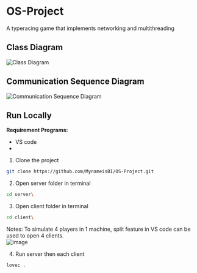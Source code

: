 # OS-Project
A typeracing game that implements networking and multithreading

## Class Diagram
![Class Diagram](https://github.com/MynameisBI/OS-Project/assets/122171727/eaaa185f-f6ec-4986-b0ed-23892daa57cf)
## Communication Sequence Diagram
![Communication Sequence Diagram](https://github.com/MynameisBI/OS-Project/assets/122171727/5ab7271e-5737-4de0-8375-09d5bd68a760)

## Run Locally
**Requirement Programs:**
* VS code
* 

1. Clone the project
```bash
git clone https://github.com/MynameisBI/OS-Project.git
```
2. Open server folder in terminal
```bash
cd server\
```
3. Open client folder in terminal
```bash
cd client\
```
Notes: To simulate 4 players in 1 machine, split feature in VS code can be used to open 4 clients.\
![image](https://github.com/MynameisBI/OS-Project/assets/122171727/15bac579-b976-4b86-af31-ec33d1df4b60)

4. Run server then each client
```bash
lovec .
```
